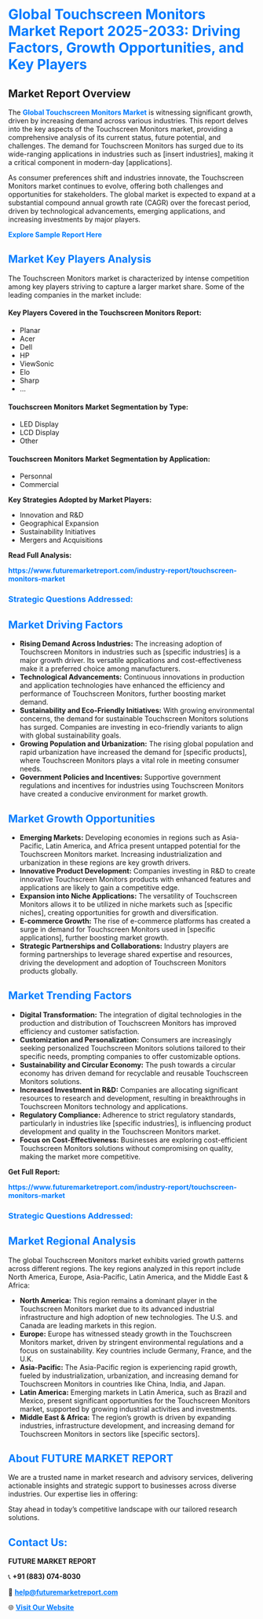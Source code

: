 <h1 style="color: #007BFF;">Global Touchscreen Monitors Market Report 2025-2033: Driving Factors, Growth Opportunities, and Key Players</h1>

<section id="overview">
<h2>Market Report Overview</h2>
<p>The <a href="https://www.futuremarketreport.com/industry-report/touchscreen-monitors-market" style="color: #007BFF; text-decoration: none;"><strong>Global Touchscreen Monitors Market</strong></a> is witnessing significant growth, driven by increasing demand across various industries. This report delves into the key aspects of the Touchscreen Monitors market, providing a comprehensive analysis of its current status, future potential, and challenges. The demand for Touchscreen Monitors has surged due to its wide-ranging applications in industries such as [insert industries], making it a critical component in modern-day [applications].</p>
<p>As consumer preferences shift and industries innovate, the Touchscreen Monitors market continues to evolve, offering both challenges and opportunities for stakeholders. The global market is expected to expand at a substantial compound annual growth rate (CAGR) over the forecast period, driven by technological advancements, emerging applications, and increasing investments by major players.</p>
</section>

<section id="overview">
<p><a href="https://www.futuremarketreport.com/request-sample/reportId=105428" style="color: #007BFF; text-decoration: none;"><strong>Explore Sample Report Here</strong></a></p>
</section>

<section id="key-players">
<h2 style="color: #007BFF;">Market Key Players Analysis</h2>
<p>The Touchscreen Monitors market is characterized by intense competition among key players striving to capture a larger market share. Some of the leading companies in the market include:</p>
<h4>Key Players Covered in the Touchscreen Monitors Report:</h4>
<ul><li>Planar</li><li>Acer</li><li>Dell</li><li>HP</li><li>ViewSonic</li><li>Elo</li><li>Sharp</li><li>...</li></ul>
<h4>Touchscreen Monitors Market Segmentation by Type:</h4>
<ul><li>LED Display</li><li>LCD Display</li><li>Other</li></ul>

<h4>Touchscreen Monitors Market Segmentation by Application:</h4>
<ul><li>Personnal</li><li>Commercial</li></ul>
<p><strong>Key Strategies Adopted by Market Players:</strong></p>
<ul>
<li>Innovation and R&D</li>
<li>Geographical Expansion</li>
<li>Sustainability Initiatives</li>
<li>Mergers and Acquisitions</li>
</ul>
</section>

<section>
<p><strong>Read Full Analysis: </strong></p><a href="https://www.futuremarketreport.com/industry-report/touchscreen-monitors-market" style="color: #007BFF; text-decoration: none;"><strong>https://www.futuremarketreport.com/industry-report/touchscreen-monitors-market</strong></a>
<h3 style="color: #007BFF;">Strategic Questions Addressed:</h3>
</section>

<section id="driving-factors">
<h2 style="color: #007BFF;">Market Driving Factors</h2>
<ul>
<li><strong>Rising Demand Across Industries:</strong> The increasing adoption of Touchscreen Monitors in industries such as [specific industries] is a major growth driver. Its versatile applications and cost-effectiveness make it a preferred choice among manufacturers.</li>
<li><strong>Technological Advancements:</strong> Continuous innovations in production and application technologies have enhanced the efficiency and performance of Touchscreen Monitors, further boosting market demand.</li>
<li><strong>Sustainability and Eco-Friendly Initiatives:</strong> With growing environmental concerns, the demand for sustainable Touchscreen Monitors solutions has surged. Companies are investing in eco-friendly variants to align with global sustainability goals.</li>
<li><strong>Growing Population and Urbanization:</strong> The rising global population and rapid urbanization have increased the demand for [specific products], where Touchscreen Monitors plays a vital role in meeting consumer needs.</li>
<li><strong>Government Policies and Incentives:</strong> Supportive government regulations and incentives for industries using Touchscreen Monitors have created a conducive environment for market growth.</li>
</ul>
</section>

<section id="growth-opportunities">
<h2 style="color: #007BFF;">Market Growth Opportunities</h2>
<ul>
<li><strong>Emerging Markets:</strong> Developing economies in regions such as Asia-Pacific, Latin America, and Africa present untapped potential for the Touchscreen Monitors market. Increasing industrialization and urbanization in these regions are key growth drivers.</li>
<li><strong>Innovative Product Development:</strong> Companies investing in R&D to create innovative Touchscreen Monitors products with enhanced features and applications are likely to gain a competitive edge.</li>
<li><strong>Expansion into Niche Applications:</strong> The versatility of Touchscreen Monitors allows it to be utilized in niche markets such as [specific niches], creating opportunities for growth and diversification.</li>
<li><strong>E-commerce Growth:</strong> The rise of e-commerce platforms has created a surge in demand for Touchscreen Monitors used in [specific applications], further boosting market growth.</li>
<li><strong>Strategic Partnerships and Collaborations:</strong> Industry players are forming partnerships to leverage shared expertise and resources, driving the development and adoption of Touchscreen Monitors products globally.</li>
</ul>
</section>

<section id="trending-factors">
<h2 style="color: #007BFF;">Market Trending Factors</h2>
<ul>
<li><strong>Digital Transformation:</strong> The integration of digital technologies in the production and distribution of Touchscreen Monitors has improved efficiency and customer satisfaction.</li>
<li><strong>Customization and Personalization:</strong> Consumers are increasingly seeking personalized Touchscreen Monitors solutions tailored to their specific needs, prompting companies to offer customizable options.</li>
<li><strong>Sustainability and Circular Economy:</strong> The push towards a circular economy has driven demand for recyclable and reusable Touchscreen Monitors solutions.</li>
<li><strong>Increased Investment in R&D:</strong> Companies are allocating significant resources to research and development, resulting in breakthroughs in Touchscreen Monitors technology and applications.</li>
<li><strong>Regulatory Compliance:</strong> Adherence to strict regulatory standards, particularly in industries like [specific industries], is influencing product development and quality in the Touchscreen Monitors market.</li>
<li><strong>Focus on Cost-Effectiveness:</strong> Businesses are exploring cost-efficient Touchscreen Monitors solutions without compromising on quality, making the market more competitive.</li>
</ul>
</section>

<section>
<p><strong>Get Full Report: </strong></p><a href="https://www.futuremarketreport.com/industry-report/touchscreen-monitors-market" style="color: #007BFF; text-decoration: none;"><strong>https://www.futuremarketreport.com/industry-report/touchscreen-monitors-market</strong></a>
<h3 style="color: #007BFF;">Strategic Questions Addressed:</h3>
</section>


<section id="regional-analysis">
<h2 style="color: #007BFF;">Market Regional Analysis</h2>
<p>The global Touchscreen Monitors market exhibits varied growth patterns across different regions. The key regions analyzed in this report include North America, Europe, Asia-Pacific, Latin America, and the Middle East & Africa:</p>
<ul>
<li><strong>North America:</strong> This region remains a dominant player in the Touchscreen Monitors market due to its advanced industrial infrastructure and high adoption of new technologies. The U.S. and Canada are leading markets in this region.</li>
<li><strong>Europe:</strong> Europe has witnessed steady growth in the Touchscreen Monitors market, driven by stringent environmental regulations and a focus on sustainability. Key countries include Germany, France, and the U.K.</li>
<li><strong>Asia-Pacific:</strong> The Asia-Pacific region is experiencing rapid growth, fueled by industrialization, urbanization, and increasing demand for Touchscreen Monitors in countries like China, India, and Japan.</li>
<li><strong>Latin America:</strong> Emerging markets in Latin America, such as Brazil and Mexico, present significant opportunities for the Touchscreen Monitors market, supported by growing industrial activities and investments.</li>
<li><strong>Middle East & Africa:</strong> The region’s growth is driven by expanding industries, infrastructure development, and increasing demand for Touchscreen Monitors in sectors like [specific sectors].</li>
</ul>
</section>

<footer>
<h2 style="color: #007BFF;">About FUTURE MARKET REPORT</h2>
<p>We are a trusted name in market research and advisory services, delivering actionable insights and strategic support to businesses across diverse industries. Our expertise lies in offering:</p>

<p>Stay ahead in today’s competitive landscape with our tailored research solutions.</p>

<h2 style="color: #007BFF;">Contact Us:</h2>
<p><strong>FUTURE MARKET REPORT</strong></p>
<p>📞 <strong>+91 (883) 074-8030</strong></p>
<p>📧 <strong><a href="mailto:help@futuremarketreport.com" style="color: #007BFF;">help@futuremarketreport.com</a></strong></p>
<p>🌐 <strong><a href="https://www.futuremarketreport.com/" style="color: #007BFF;">Visit Our Website</a></strong></p>
</footer>